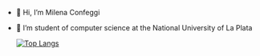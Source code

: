- 👋 Hi, I’m Milena Confeggi
- 🌱 I’m student of computer science at the National University of La Plata





  [![Top Langs](https://github-readme-stats.vercel.app/api/top-langs/?username=MilenaConfeggi)](https://github.com/anuraghazra/github-readme-stats)

